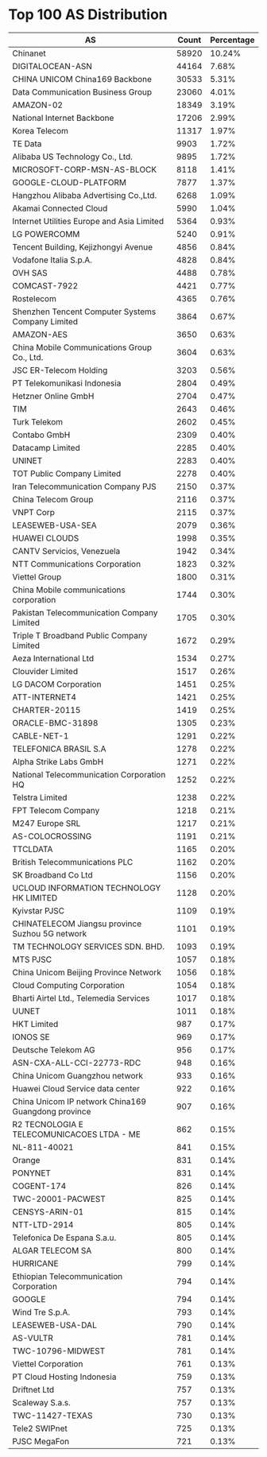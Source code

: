 # Top 100 AS Distribution
| AS | Count | Percentage |
|----|----|----|
| Chinanet | 58920 | 10.24% |
| DIGITALOCEAN-ASN | 44164 | 7.68% |
| CHINA UNICOM China169 Backbone | 30533 | 5.31% |
| Data Communication Business Group | 23060 | 4.01% |
| AMAZON-02 | 18349 | 3.19% |
| National Internet Backbone | 17206 | 2.99% |
| Korea Telecom | 11317 | 1.97% |
| TE Data | 9903 | 1.72% |
| Alibaba US Technology Co., Ltd. | 9895 | 1.72% |
| MICROSOFT-CORP-MSN-AS-BLOCK | 8118 | 1.41% |
| GOOGLE-CLOUD-PLATFORM | 7877 | 1.37% |
| Hangzhou Alibaba Advertising Co.,Ltd. | 6268 | 1.09% |
| Akamai Connected Cloud | 5990 | 1.04% |
| Internet Utilities Europe and Asia Limited | 5364 | 0.93% |
| LG POWERCOMM | 5240 | 0.91% |
| Tencent Building, Kejizhongyi Avenue | 4856 | 0.84% |
| Vodafone Italia S.p.A. | 4828 | 0.84% |
| OVH SAS | 4488 | 0.78% |
| COMCAST-7922 | 4421 | 0.77% |
| Rostelecom | 4365 | 0.76% |
| Shenzhen Tencent Computer Systems Company Limited | 3864 | 0.67% |
| AMAZON-AES | 3650 | 0.63% |
| China Mobile Communications Group Co., Ltd. | 3604 | 0.63% |
| JSC ER-Telecom Holding | 3203 | 0.56% |
| PT Telekomunikasi Indonesia | 2804 | 0.49% |
| Hetzner Online GmbH | 2704 | 0.47% |
| TIM | 2643 | 0.46% |
| Turk Telekom | 2602 | 0.45% |
| Contabo GmbH | 2309 | 0.40% |
| Datacamp Limited | 2285 | 0.40% |
| UNINET | 2283 | 0.40% |
| TOT Public Company Limited | 2278 | 0.40% |
| Iran Telecommunication Company PJS | 2150 | 0.37% |
| China Telecom Group | 2116 | 0.37% |
| VNPT Corp | 2115 | 0.37% |
| LEASEWEB-USA-SEA | 2079 | 0.36% |
| HUAWEI CLOUDS | 1998 | 0.35% |
| CANTV Servicios, Venezuela | 1942 | 0.34% |
| NTT Communications Corporation | 1823 | 0.32% |
| Viettel Group | 1800 | 0.31% |
| China Mobile communications corporation | 1744 | 0.30% |
| Pakistan Telecommunication Company Limited | 1705 | 0.30% |
| Triple T Broadband Public Company Limited | 1672 | 0.29% |
| Aeza International Ltd | 1534 | 0.27% |
| Clouvider Limited | 1517 | 0.26% |
| LG DACOM Corporation | 1451 | 0.25% |
| ATT-INTERNET4 | 1421 | 0.25% |
| CHARTER-20115 | 1419 | 0.25% |
| ORACLE-BMC-31898 | 1305 | 0.23% |
| CABLE-NET-1 | 1291 | 0.22% |
| TELEFONICA BRASIL S.A | 1278 | 0.22% |
| Alpha Strike Labs GmbH | 1271 | 0.22% |
| National Telecommunication Corporation HQ | 1252 | 0.22% |
| Telstra Limited | 1238 | 0.22% |
| FPT Telecom Company | 1218 | 0.21% |
| M247 Europe SRL | 1217 | 0.21% |
| AS-COLOCROSSING | 1191 | 0.21% |
| TTCLDATA | 1165 | 0.20% |
| British Telecommunications PLC | 1162 | 0.20% |
| SK Broadband Co Ltd | 1156 | 0.20% |
| UCLOUD INFORMATION TECHNOLOGY HK LIMITED | 1128 | 0.20% |
| Kyivstar PJSC | 1109 | 0.19% |
| CHINATELECOM Jiangsu province Suzhou 5G network | 1101 | 0.19% |
| TM TECHNOLOGY SERVICES SDN. BHD. | 1093 | 0.19% |
| MTS PJSC | 1057 | 0.18% |
| China Unicom Beijing Province Network | 1056 | 0.18% |
| Cloud Computing Corporation | 1054 | 0.18% |
| Bharti Airtel Ltd., Telemedia Services | 1017 | 0.18% |
| UUNET | 1011 | 0.18% |
| HKT Limited | 987 | 0.17% |
| IONOS SE | 969 | 0.17% |
| Deutsche Telekom AG | 956 | 0.17% |
| ASN-CXA-ALL-CCI-22773-RDC | 948 | 0.16% |
| China Unicom Guangzhou network | 933 | 0.16% |
| Huawei Cloud Service data center | 922 | 0.16% |
| China Unicom IP network China169 Guangdong province | 907 | 0.16% |
| R2 TECNOLOGIA E TELECOMUNICACOES LTDA - ME | 862 | 0.15% |
| NL-811-40021 | 841 | 0.15% |
| Orange | 831 | 0.14% |
| PONYNET | 831 | 0.14% |
| COGENT-174 | 826 | 0.14% |
| TWC-20001-PACWEST | 825 | 0.14% |
| CENSYS-ARIN-01 | 815 | 0.14% |
| NTT-LTD-2914 | 805 | 0.14% |
| Telefonica De Espana S.a.u. | 805 | 0.14% |
| ALGAR TELECOM SA | 800 | 0.14% |
| HURRICANE | 799 | 0.14% |
| Ethiopian Telecommunication Corporation | 794 | 0.14% |
| GOOGLE | 794 | 0.14% |
| Wind Tre S.p.A. | 793 | 0.14% |
| LEASEWEB-USA-DAL | 790 | 0.14% |
| AS-VULTR | 781 | 0.14% |
| TWC-10796-MIDWEST | 781 | 0.14% |
| Viettel Corporation | 761 | 0.13% |
| PT Cloud Hosting Indonesia | 759 | 0.13% |
| Driftnet Ltd | 757 | 0.13% |
| Scaleway S.a.s. | 757 | 0.13% |
| TWC-11427-TEXAS | 730 | 0.13% |
| Tele2 SWIPnet | 725 | 0.13% |
| PJSC MegaFon | 721 | 0.13% |
